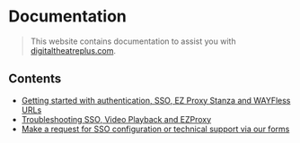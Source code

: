 # Documentation

> This website contains documentation to assist you with [digitaltheatreplus.com](https://www.digitaltheatreplus.com).

## Contents

* [Getting started with authentication, SSO, EZ Proxy Stanza and WAYFless URLs](/getting-started/README.md)
* [Troubleshooting SSO, Video Playback and EZProxy](/troubleshooting/README.md)
* [Make a request for SSO configuration or technical support via our forms](/support-forms/README/md)
